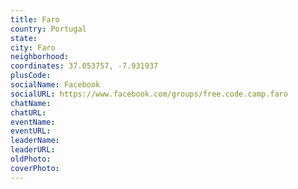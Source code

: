 ```yaml
---
title: Faro
country: Portugal
state: 
city: Faro
neighborhood: 
coordinates: 37.053757, -7.931937
plusCode:
socialName: Facebook
socialURL: https://www.facebook.com/groups/free.code.camp.faro
chatName:
chatURL:
eventName:
eventURL:
leaderName:
leaderURL:
oldPhoto: 
coverPhoto:
---
```

